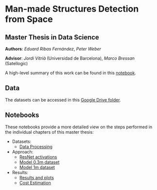 # Man-made Structures Detection from Space

## Master Thesis in Data Science

**Authors**: *Eduard Ribas Fernández*, *Peter Weber*

**Advisor**: *Jordi Vitrià* (Universidad de Barcelona), *Marco Bressan* (Satellogic)

A high-level summary of this work can be found in this [notebook](Notebooks/thesis_article.ipynb).

## Data

The datasets can be accessed in this [Google Drive folder](https://drive.google.com/open?id=1Hjod1ZTuSIW3VNO2IuGoq_iagI3imnJQ).

## Notebooks

These notebooks provide a more detailed view on the steps performed in the individual chapters of this master thesis:

* Datasets:
  * [Data Processing](Notebooks/thesis_data_processing.ipynb)
* Approach:
  * [ResNet activations](Notebooks/thesis_activations.ipynb)
  * [Model 0.3m dataset](Notebooks/ResNetActivations_FullyConnected_0.3m.ipynb)
  * [Model 1m dataset](Notebooks/ResNetActivations_FullyConnected_1m.ipynb)
* Results:
  * [Results and plots](Notebooks/thesis_results.ipynb)
  * [Cost Estimation](Notebooks/thesis_estimate_costs.ipynb)

